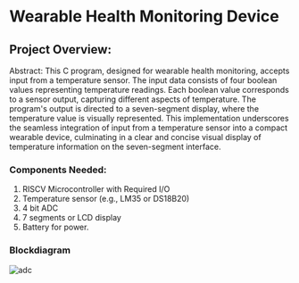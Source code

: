 # Wearable Health Monitoring Device

## Project Overview:

Abstract:
This C program, designed for wearable health monitoring, accepts input from a temperature sensor. The input data consists of four boolean values representing temperature readings. Each boolean value corresponds to a sensor output, capturing different aspects of temperature. The program's output is directed to a seven-segment display, where the temperature value is visually represented. This implementation underscores the seamless integration of input from a temperature sensor into a compact wearable device, culminating in a clear and concise visual display of temperature information on the seven-segment interface.
### Components Needed:
1. RISCV Microcontroller with Required I/O
2. Temperature sensor (e.g., LM35 or DS18B20)
3. 4 bit ADC
4. 7 segments or LCD display
5. Battery for power.


### Blockdiagram
![adc](https://github.com/Daniel4bit/RISC-V_HDP/assets/65249875/fcf3ed61-966d-44d1-beed-f04129e50c1f)




